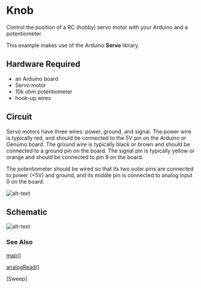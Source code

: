 # Knob
Control the position of a RC (hobby) servo motor with your Arduino and a potentiometer.

This example makes use of the Arduino **Servo** library.

## Hardware Required
* an Arduino board
* Servo motor
* 10k ohm potentiometer
* hook-up wires
## Circuit
Servo motors have three wires: power, ground, and signal. The power wire is typically red, and should be connected to the 5V pin on the Arduino or Genuino board. The ground wire is typically black or brown and should be connected to a ground pin on the board. The signal pin is typically yellow or orange and should be connected to pin 9 on the board.

The potentiometer should be wired so that its two outer pins are connected to power (+5V) and ground, and its middle pin is connected to analog input 0 on the board.

![alt-text](https://github.com/SamyakJain2002/robo_resource/blob/main/programming/arduino/servo/examples/knob/knob_BB.png)

## Schematic
![alt-text](https://github.com/SamyakJain2002/robo_resource/blob/main/programming/arduino/servo/examples/knob/knob_schem.png)
### See Also
[map()](https://www.arduino.cc/reference/en/language/functions/math/map/)

[analogRead()](https://www.arduino.cc/reference/en/language/functions/analog-io/analogread/)

[Sweep]

